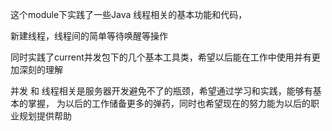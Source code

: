 这个module下实践了一些Java 线程相关的基本功能和代码，

新建线程，线程间的简单等待唤醒等操作

同时实践了current并发包下的几个基本工具类，希望以后能在工作中使用并有更加深刻的理解



并发 和 线程相关是服务器开发避免不了的瓶颈，希望通过学习和实践，能够有基本的掌握，
为以后的工作储备更多的弹药，同时也希望现在的努力能为以后的职业规划提供帮助